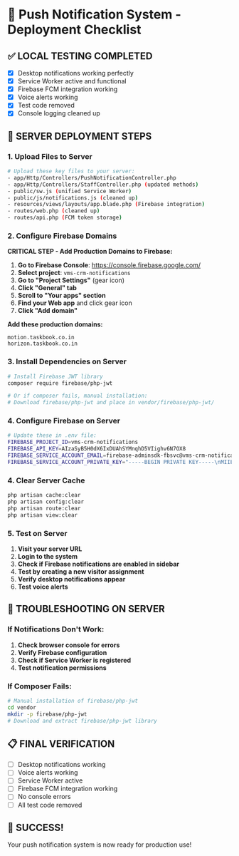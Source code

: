 # 🔔 Push Notification System - Deployment Checklist

## ✅ **LOCAL TESTING COMPLETED**
- [x] Desktop notifications working perfectly
- [x] Service Worker active and functional
- [x] Firebase FCM integration working
- [x] Voice alerts working
- [x] Test code removed
- [x] Console logging cleaned up

## 🚀 **SERVER DEPLOYMENT STEPS**

### **1. Upload Files to Server**
```bash
# Upload these key files to your server:
- app/Http/Controllers/PushNotificationController.php
- app/Http/Controllers/StaffController.php (updated methods)
- public/sw.js (unified Service Worker)
- public/js/notifications.js (cleaned up)
- resources/views/layouts/app.blade.php (Firebase integration)
- routes/web.php (cleaned up)
- routes/api.php (FCM token storage)
```

### **2. Configure Firebase Domains**
**CRITICAL STEP - Add Production Domains to Firebase:**

1. **Go to Firebase Console**: https://console.firebase.google.com/
2. **Select project**: `vms-crm-notifications`
3. **Go to "Project Settings"** (gear icon)
4. **Click "General" tab**
5. **Scroll to "Your apps" section**
6. **Find your Web app** and click gear icon
7. **Click "Add domain"**

**Add these production domains:**
```
motion.taskbook.co.in
horizon.taskbook.co.in
```

### **3. Install Dependencies on Server**
```bash
# Install Firebase JWT library
composer require firebase/php-jwt

# Or if composer fails, manual installation:
# Download firebase/php-jwt and place in vendor/firebase/php-jwt/
```

### **4. Configure Firebase on Server**
```bash
# Update these in .env file:
FIREBASE_PROJECT_ID=vms-crm-notifications
FIREBASE_API_KEY=AIzaSyB5H0dX6IxDUAhSYMnqhD5VIighv6N7OX8
FIREBASE_SERVICE_ACCOUNT_EMAIL=firebase-adminsdk-fbsvc@vms-crm-notifications.iam.gserviceaccount.com
FIREBASE_SERVICE_ACCOUNT_PRIVATE_KEY="-----BEGIN PRIVATE KEY-----\nMIIEvQIBADANBgkqhkiG9w0BAQEFAASCBKcwggSjAgEAAoIBAQC1Yl9hJZegfzuu\nN+hha+NC9TDoLRAkWfLRLoOI1mUkOYjWsmf/F0rjmMOentPN/is+JAwMjFY8gTjq\nyu08UprjrcE1f1VsEElicDszjVVCKh8jVAZIV9ZoDm/EWvRA30AAolteDE4uUACF\n/yYDBap6rqjgOXjEwOEbEQi5bMzuyoxsfKpSExqii9ofWplOWxKuljndIcBQakco\ndYbAFDve/9Izt+HaiDpV104iDxs+AWAtxWt9Gvf2j2i1JklQK/5F9o+457ydL3jA\naqkUSOF+eUufUO4FvLMthqoBnouUxZ7An7BXzv5ZPMLM8PC8i3i5vy1dzQLEYnjy\nx0U7Jnd3AgMBAAECggEAGOH2YK7WBqv9pXBA/kBdLF3TiD5KVRpLz7t4SujSdi44\nYe+Wia2J1gAqcdOrDbq89ujeCEimOeWmR7tv4RMZ8XrwIuUldE4lqw3naTKNzCZY\nIDISLJF0NdEpLwAlOtMFhjC/pP6+KOdLsxYmAksgMHVOcHgh46fsGZj0H+/Xizhd\n+5iIKL2T1+AFEv0J40oIh2ly5yJ2se5xHY66h4qnIZftB65rNGySKAkUOozZBZdd\nTSsGY83y6Bpt0qyw5hzUSf5LNdFODInBggzEFqqg7w8cAXfPguEb6OPjaM5zdLb2\nErrtl1F17qxCt0szuicsqs22h60a/j4yzuPLr967RQKBgQDaOcutEBAstYaSH8Db\nNPN4fm8heVFZOdB3C7axHHt7FccMpfXc6KQiAGEwP5bdmBHincTmugON8E4SJh4t\nq87squa+a/jUS+v4okb0rLYxUhEHJ43xn+1FQuyU1rPuOXn8FfvCl/u0pa121WtX\n8ilwBv6w3kNEz+DNNmDRLT36SwKBgQDUyAaE+UuJeBu00+c5p64GYObVZrjm3t9R\nX08cwrp2QuCgF6zzkNBGRj/SlITA2J+UcNsZ+StMLoI0g7Zw5nmPcIhjFjgTlsLh\nPEznQxAAaMWiLNm5MUV59g3sM5dGzbyg1rgFxlgzIa3smq7eumIRTFUgwaqN1mdN\nT93finU8BQKBgBocxFRnEahn6Dxf9FHGmkOWzXFx9Nv6YQl9q1SyFcx6pKDM0wim\nBc3Twc1mLoVBhxJY0pDRPU+kq5LcYMwSPOZw5L9waAvvMcNEl7z7Vam9KjBy+Tcq\nbdfV1D1TG6Cr2/7gGooEaagKEyGfFAMoBPFUxPEhB2eagEnN8fPVuA7VAoGBALzc\nAXVbNCGC+syIXK4+12aP8bKt5yX74aj++GAlsoyvFWLjQL465bHKPnGxIxdr7lA5\nzy8Bit2mVik4UuFon7KiBlw0Z3dzk+uIsxV836INXIVyW5lVUz5KF9dzfyz4BRmZ\nG2L8xmIz3YSpUtccBVknMFPPsYsNJ0lmvx7fbOjlAoGAMq+lHuDxOIbgzib1vN6A\nz2aT3TDE2j2IqvFCWwDdYTR/+CLthXSGQCCYiunxiFc7sl/FMRIaVWECqusipfKQ\nmE6SDswP9CbR2Ai71xgmqp1Q9FYKx+fWqVlMwnec1i/fzy826gjBEqOfxVf51V57\nwmkdZwhZIiACDf/1uCvxzlU=\n-----END PRIVATE KEY-----\n"
```

### **4. Clear Server Cache**
```bash
php artisan cache:clear
php artisan config:clear
php artisan route:clear
php artisan view:clear
```

### **5. Test on Server**
1. **Visit your server URL**
2. **Login to the system**
3. **Check if Firebase notifications are enabled in sidebar**
4. **Test by creating a new visitor assignment**
5. **Verify desktop notifications appear**
6. **Test voice alerts**

## 🔧 **TROUBLESHOOTING ON SERVER**

### **If Notifications Don't Work:**
1. **Check browser console for errors**
2. **Verify Firebase configuration**
3. **Check if Service Worker is registered**
4. **Test notification permissions**

### **If Composer Fails:**
```bash
# Manual installation of firebase/php-jwt
cd vendor
mkdir -p firebase/php-jwt
# Download and extract firebase/php-jwt library
```

## 📋 **FINAL VERIFICATION**
- [ ] Desktop notifications working
- [ ] Voice alerts working  
- [ ] Service Worker active
- [ ] Firebase FCM integration working
- [ ] No console errors
- [ ] All test code removed

## 🎉 **SUCCESS!**
Your push notification system is now ready for production use!
